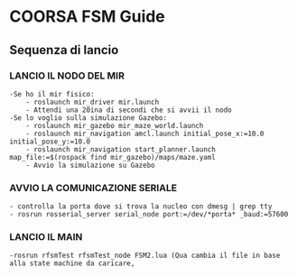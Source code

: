 # COORSA FSM Guide

## Sequenza di lancio
### LANCIO IL NODO DEL MIR

	-Se ho il mir fisico:
		- roslaunch mir_driver mir.launch
		- Attendi una 20ina di secondi che si avvii il nodo
	-Se lo voglio sulla simulazione Gazebo:
		- roslaunch mir_gazebo mir_maze_world.launch
		- roslaunch mir_navigation amcl.launch initial_pose_x:=10.0 initial_pose_y:=10.0
		- roslaunch mir_navigation start_planner.launch map_file:=$(rospack find mir_gazebo)/maps/maze.yaml
		- Avvio la simulazione su Gazebo

### AVVIO LA COMUNICAZIONE SERIALE

	- controlla la porta dove si trova la nucleo con dmesg | grep tty
	- rosrun rosserial_server serial_node port:=/dev/*porta* _baud:=57600

### LANCIO IL MAIN

	-rosrun rfsmTest rfsmTest_node FSM2.lua (Qua cambia il file in base alla state machine da caricare,
